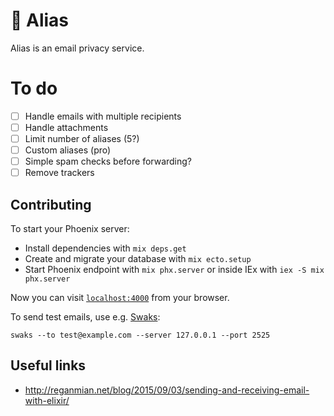 # 🥸 Alias

Alias is an email privacy service.

# To do

- [ ] Handle emails with multiple recipients
- [ ] Handle attachments
- [ ] Limit number of aliases (5?)
- [ ] Custom aliases (pro)
- [ ] Simple spam checks before forwarding?
- [ ] Remove trackers

## Contributing

To start your Phoenix server:

  * Install dependencies with `mix deps.get`
  * Create and migrate your database with `mix ecto.setup`
  * Start Phoenix endpoint with `mix phx.server` or inside IEx with `iex -S mix phx.server`

Now you can visit [`localhost:4000`](http://localhost:4000) from your browser.

To send test emails, use e.g. [Swaks](https://www.jetmore.org/john/code/swaks/):
```
swaks --to test@example.com --server 127.0.0.1 --port 2525
```

## Useful links

- http://reganmian.net/blog/2015/09/03/sending-and-receiving-email-with-elixir/
